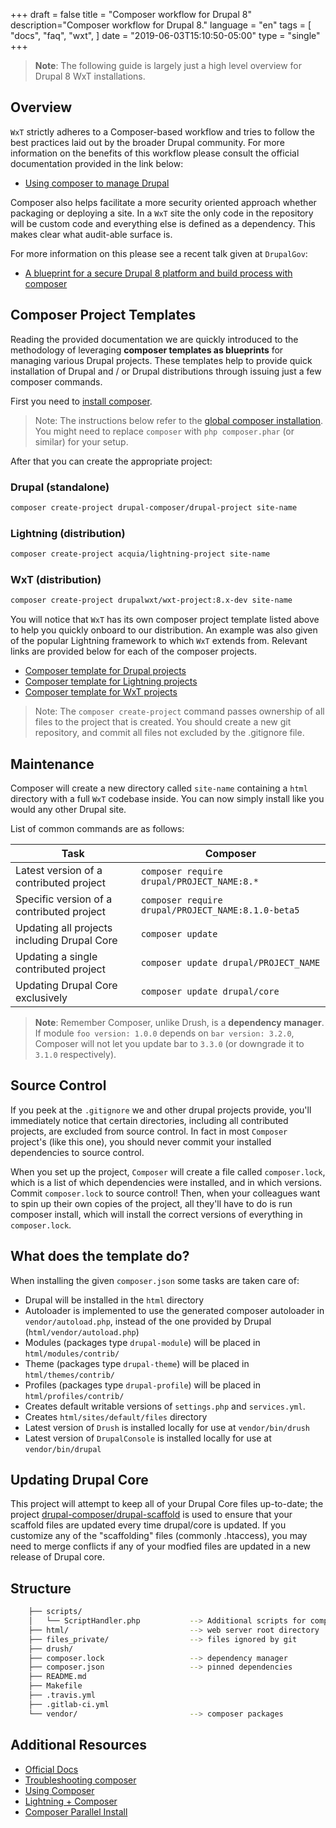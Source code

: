 +++
draft = false
title = "Composer workflow for Drupal 8"
description="Composer workflow for Drupal 8."
language = "en"
tags = [
    "docs",
	"faq",
    "wxt",
]
date = "2019-06-03T15:10:50-05:00"
type = "single"
+++

> **Note**: The following guide is largely just a high level overview for Drupal 8 WxT installations.

## Overview

`WxT` strictly adheres to a Composer-based workflow and tries to follow the best
practices laid out by the broader Drupal community. For more information on the
benefits of this workflow please consult the official documentation provided in
the link below:

* [Using composer to manage Drupal][composer-drupal]

Composer also helps facilitate a more security oriented approach whether
packaging or deploying a site. In a `WxT` site the only code in the repository
will be custom code and everything else is defined as a dependency. This makes
clear what audit-able surface is.

For more information on this please see a recent talk given at `DrupalGov`:

* [A blueprint for a secure Drupal 8 platform and build process with composer][composer-secure]

## Composer Project Templates

Reading the provided documentation we are quickly introduced to the methodology
of leveraging **composer templates as blueprints** for managing various Drupal
projects. These templates help to provide quick installation of Drupal and / or
Drupal distributions through issuing just a few composer commands.

First you need to [install composer][composer-install].

> Note: The instructions below refer to the [global composer installation][composer-global].
You might need to replace `composer` with `php composer.phar` (or similar) for your setup.

After that you can create the appropriate project:

### Drupal (standalone)

```sh
composer create-project drupal-composer/drupal-project site-name
```

### Lightning (distribution)

```sh
composer create-project acquia/lightning-project site-name
```

### WxT (distribution) <span class="fa fa-star"></span>

```sh
composer create-project drupalwxt/wxt-project:8.x-dev site-name
```

You will notice that `WxT` has its own composer project template listed above
to help you quickly onboard to our distribution. An example was also given of
the popular Lightning framework to which `WxT` extends from. Relevant links are
provided below for each of the composer projects.

* [Composer template for Drupal projects][drupal-project]
* [Composer template for Lightning projects][lightning-project]
* [Composer template for WxT projects][wxt-project] <span class="fa fa-star"></span>

> Note: The `composer create-project` command passes ownership of all files to the
project that is created. You should create a new git repository, and commit
all files not excluded by the .gitignore file.

## Maintenance

Composer will create a new directory called `site-name` containing a `html`
directory with a full `WxT` codebase inside. You can now simply install like
you would any other Drupal site.

List of common commands are as follows:

| Task                                            | Composer                                               |
|-------------------------------------------------|--------------------------------------------------------|
| Latest version of a contributed project         | ```composer require drupal/PROJECT_NAME:8.*```         |
| Specific version of a contributed project       | ```composer require drupal/PROJECT_NAME:8.1.0-beta5``` |
| Updating all projects including Drupal Core     | ```composer update```                                  |
| Updating a single contributed project           | ```composer update drupal/PROJECT_NAME```              |
| Updating Drupal Core exclusively                | ```composer update drupal/core```                      |

> **Note**: Remember Composer, unlike Drush, is a **dependency manager**. If
module `foo version: 1.0.0` depends on `bar version: 3.2.0`, Composer will not
let you update bar to `3.3.0` (or downgrade it to `3.1.0` respectively).

## Source Control

If you peek at the `.gitignore` we and other drupal projects provide, you'll
immediately notice that certain directories, including all contributed projects,
are excluded from source control. In fact in most ``Composer`` project's (like
this one), you should never commit your installed dependencies to source
control.

When you set up the project, `Composer` will create a file called
`composer.lock`, which is a list of which dependencies were installed, and in
which versions. Commit `composer.lock` to source control! Then, when your
colleagues want to spin up their own copies of the project, all they'll have to
do is run composer install, which will install the correct versions of
everything in `composer.lock`.

## What does the template do?

When installing the given `composer.json` some tasks are taken care of:

* Drupal will be installed in the `html` directory
* Autoloader is implemented to use the generated composer autoloader in
`vendor/autoload.php`, instead of the one provided by Drupal
(`html/vendor/autoload.php`)
* Modules (packages type `drupal-module`) will be placed in
`html/modules/contrib/`
* Theme (packages type `drupal-theme`) will be placed in
`html/themes/contrib/`
* Profiles (packages type `drupal-profile`) will be placed in
`html/profiles/contrib/`
* Creates default writable versions of `settings.php` and `services.yml`.
* Creates `html/sites/default/files` directory
* Latest version of `Drush` is installed locally for use at `vendor/bin/drush`
* Latest version of `DrupalConsole` is installed locally for use at
`vendor/bin/drupal`

## Updating Drupal Core

This project will attempt to keep all of your Drupal Core files up-to-date; the
project [drupal-composer/drupal-scaffold][drupal-scaffold]
is used to ensure that your scaffold files are updated every time drupal/core is
updated. If you customize any of the "scaffolding" files (commonly .htaccess),
you may need to merge conflicts if any of your modfied files are updated in a
new release of Drupal core.

## Structure

```sh
    ├── scripts/
    │   └── ScriptHandler.php           --> Additional scripts for composer
    ├── html/                           --> web server root directory
    ├── files_private/                  --> files ignored by git
    ├── drush/
    ├── composer.lock                   --> dependency manager
    ├── composer.json                   --> pinned dependencies
    ├── README.md
    ├── Makefile
    ├── .travis.yml
    ├── .gitlab-ci.yml
    └── vendor/                         --> composer packages
```

## Additional Resources

- [Official Docs](https://getcomposer.org/doc/)
- [Troubleshooting composer][composer-troubleshooting]
- [Using Composer][composer-using]
- [Lightning + Composer][composer-lightning]
- [Composer Parallel Install][composer-parallel]


[composer-drupal]:              https://www.drupal.org/docs/develop/using-composer/using-composer-to-manage-drupal-site-dependencies
[composer-install]:             https://getcomposer.org/doc/00-intro.md#installation-linux-unix-osx
[composer-global]:              https://getcomposer.org/doc/00-intro.md#globally
[composer-lightning]:           https://lightning.acquia.com/installation-instructions
[composer-parallel]:            https://github.com/hirak/prestissimo
[composer-secure]:              https://www.youtube.com/watch?v=g_EO-3dEbio
[composer-troubleshooting]:     https://www.drupal.org/docs/develop/using-composer/troubleshooting-composer
[composer-using]:               https://www.drupal.org/docs/develop/using-composer
[ci-gitlab-ci]:                 .gitlab-ci.yml
[ci-travis-ci]:                 .travis.yml
[deploy-od]:                    https://github.com/open-data/site-open-data/blob/8.x/docker/deploy.php
[deploy-wxt]:                   https://github.com/drupalwxt/site-wxt/blob/8.x/docker/deploy.php
[deployer]:                     https://github.com/deployphp/deployer
[drupal-project]:               https://github.com/drupal-composer/drupal-project
[drupal-scaffold]:              https://github.com/drupal-composer/drupal-scaffold
[lightning-project]:            https://github.com/acquia/lightning-project
[site-open-data]:               https://github.com/open-data/site-open-data
[site-wxt]:                     https://github.com/drupalwxt/site-wxt
[travisci-site-open-data]:      https://travis-ci.org/open-data/site-open-data
[travisci-site-wxt]:            https://travis-ci.org/drupalwxt/site-wxt
[wxt-project]:                  https://github.com/drupalwxt/wxt-project
